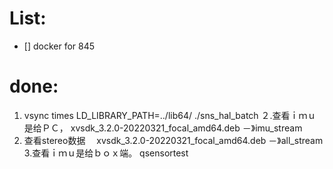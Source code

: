 
# List:
- [] docker for 845 


# done:
1. vsync times
LD_LIBRARY_PATH=../lib64/ ./sns_hal_batch 
２.查看ｉｍｕ是给ＰＣ，
xvsdk_3.2.0-20220321_focal_amd64.deb －》imu_stream
3. 查看stereo数据　
xvsdk_3.2.0-20220321_focal_amd64.deb －》all_stream
3.查看ｉｍｕ是给ｂｏｘ端。
qsensortest 
